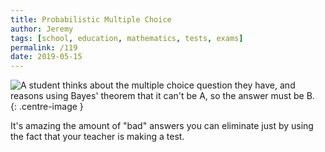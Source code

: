 ```yaml
---
title: Probabilistic Multiple Choice
author: Jeremy
tags: [school, education, mathematics, tests, exams]
permalink: /119
date: 2019-05-15
---
```


![A student thinks about the multiple choice question they have, and reasons using Bayes' theorem that it can't be A, so the answer must be B.](https://res.cloudinary.com/dh3hm8pb7/image/upload/c_scale,q_auto:best/v1535842782/Handwaving/Published/ProbabilisticMultipleChoice.png){: .centre-image }

It's amazing the amount of "bad" answers you can eliminate just by using the fact that your teacher is making a test.
